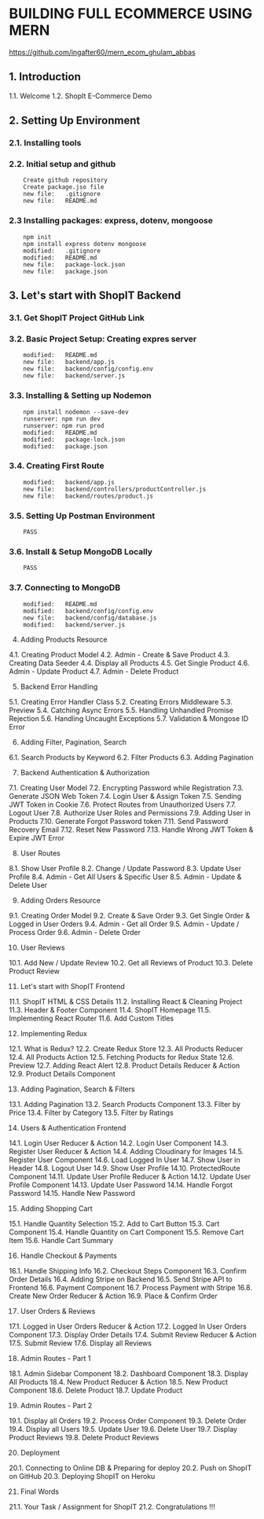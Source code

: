 # BUILDING FULL ECOMMERCE USING MERN

https://github.com/ingafter60/mern_ecom_ghulam_abbas

## 1. Introduction

1.1. Welcome
1.2. ShopIt E-Commerce Demo

## 2. Setting Up Environment

### 2.1. Installing tools

### 2.2. Initial setup and github

        Create github repository
        Create package.jso file
        new file:   .gitignore
        new file:   README.md

### 2.3 Installing packages: express, dotenv, mongoose

        npm init
        npm install express dotenv mongoose
        modified:   .gitignore
        modified:   README.md
        new file:   package-lock.json
        new file:   package.json

## 3. Let's start with ShopIT Backend

### 3.1. Get ShopIT Project GitHub Link

### 3.2. Basic Project Setup: Creating expres server

        modified:   README.md
        new file:   backend/app.js
        new file:   backend/config/config.env
        new file:   backend/server.js

### 3.3. Installing & Setting up Nodemon

        npm install nodemon --save-dev
        runserver: npm run dev
        runserver: npm run prod
        modified:   README.md
        modified:   package-lock.json
        modified:   package.json

### 3.4. Creating First Route

        modified:   backend/app.js
        new file:   backend/controllers/productController.js
        new file:   backend/routes/product.js

### 3.5. Setting Up Postman Environment

        PASS

### 3.6. Install & Setup MongoDB Locally

        PASS

### 3.7. Connecting to MongoDB

        modified:   README.md
        modified:   backend/config/config.env
        new file:   backend/config/database.js
        modified:   backend/server.js

4. Adding Products Resource

4.1. Creating Product Model
4.2. Admin - Create & Save Product
4.3. Creating Data Seeder
4.4. Display all Products
4.5. Get Single Product
4.6. Admin - Update Product
4.7. Admin - Delete Product

5. Backend Error Handling

5.1. Creating Error Handler Class
5.2. Creating Errors Middleware
5.3. Preview
5.4. Catching Async Errors
5.5. Handling Unhandled Promise Rejection
5.6. Handling Uncaught Exceptions
5.7. Validation & Mongose ID Error

6. Adding Filter, Pagination, Search

6.1. Search Products by Keyword
6.2. Filter Products
6.3. Adding Pagination

7. Backend Authentication & Authorization

7.1. Creating User Model
7.2. Encrypting Password while Registration
7.3. Generate JSON Web Token
7.4. Login User & Assign Token
7.5. Sending JWT Token in Cookie
7.6. Protect Routes from Unauthorized Users
7.7. Logout User
7.8. Authorize User Roles and Permissions
7.9. Adding User in Products
7.10. Generate Forgot Password token
7.11. Send Password Recovery Email
7.12. Reset New Password
7.13. Handle Wrong JWT Token & Expire JWT Error

8. User Routes

8.1. Show User Profile
8.2. Change / Update Password
8.3. Update User Profile
8.4. Admin - Get All Users & Specific User
8.5. Admin - Update & Delete User

9. Adding Orders Resource

9.1. Creating Order Model
9.2. Create & Save Order
9.3. Get Single Order & Logged in User Orders
9.4. Admin - Get all Order
9.5. Admin - Update / Process Order
9.6. Admin - Delete Order

10. User Reviews

10.1. Add New / Update Review
10.2. Get all Reviews of Product
10.3. Delete Product Review

11. Let's start with ShopIT Frontend

11.1. ShopIT HTML & CSS Details
11.2. Installing React & Cleaning Project
11.3. Header & Footer Component
11.4. ShopIT Homepage
11.5. Implementing React Router
11.6. Add Custom Titles

12. Implementing Redux

12.1. What is Redux?
12.2. Create Redux Store
12.3. All Products Reducer
12.4. All Products Action
12.5. Fetching Products for Redux State
12.6. Preview
12.7. Adding React Alert
12.8. Product Details Reducer & Action
12.9. Product Details Component

13. Adding Pagination, Search & Filters

13.1. Adding Pagination
13.2. Search Products Component
13.3. Filter by Price
13.4. Filter by Category
13.5. Filter by Ratings

14. Users & Authentication Frontend

14.1. Login User Reducer & Action
14.2. Login User Component
14.3. Register User Reducer & Action
14.4. Adding Cloudinary for Images
14.5. Register User Component
14.6. Load Logged In User
14.7. Show User in Header
14.8. Logout User
14.9. Show User Profile
14.10. ProtectedRoute Component
14.11. Update User Profile Reducer & Action
14.12. Update User Profile Component
14.13. Update User Password
14.14. Handle Forgot Password
14.15. Handle New Password

15. Adding Shopping Cart

15.1. Handle Quantity Selection
15.2. Add to Cart Button
15.3. Cart Component
15.4. Handle Quantity on Cart Component
15.5. Remove Cart Item
15.6. Handle Cart Summary

16. Handle Checkout & Payments

16.1. Handle Shipping Info
16.2. Checkout Steps Component
16.3. Confirm Order Details
16.4. Adding Stripe on Backend
16.5. Send Stripe API to Frontend
16.6. Payment Component
16.7. Process Payment with Stripe
16.8. Create New Order Reducer & Action
16.9. Place & Confirm Order

17. User Orders & Reviews

17.1. Logged in User Orders Reducer & Action
17.2. Logged In User Orders Component
17.3. Display Order Details
17.4. Submit Review Reducer & Action
17.5. Submit Review
17.6. Display all Reviews

18. Admin Routes - Part 1

18.1. Admin Sidebar Component
18.2. Dashboard Component
18.3. Display All Products
18.4. New Product Reducer & Action
18.5. New Product Component
18.6. Delete Product
18.7. Update Product

19. Admin Routes - Part 2

19.1. Display all Orders
19.2. Process Order Component
19.3. Delete Order
19.4. Display all Users
19.5. Update User
19.6. Delete User
19.7. Display Product Reviews
19.8. Delete Product Reviews

20. Deployment

20.1. Connecting to Online DB & Preparing for deploy
20.2. Push on ShopIT on GitHub
20.3. Deploying ShopIT on Heroku

21. Final Words

21.1. Your Task / Assignment for ShopIT
21.2. Congratulations !!!
